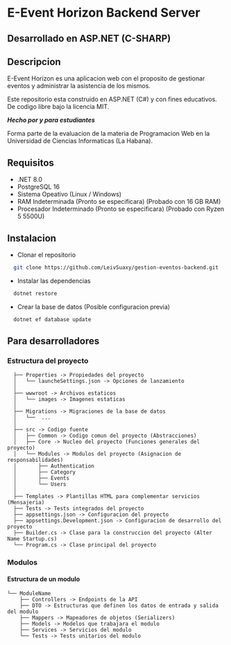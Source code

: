 # E-Event Horizon Backend Server

## Desarrollado en ASP.NET (C-SHARP)

## Descripcion
E-Event Horizon es una aplicacion web con el proposito de gestionar eventos y administrar
la asistencia de los mismos.

Este repositorio esta construido en ASP.NET (C#) y con fines educativos. De codigo libre bajo
la licencia MIT.

_**Hecho por y para estudiantes**_

Forma parte de la evaluacion de la materia de Programacion Web en la Universidad de Ciencias
Informaticas (La Habana).

## Requisitos
- .NET 8.0
- PostgreSQL 16
- Sistema Opeativo (Linux / Windows)
- RAM Indeterminada (Pronto se especificara) (Probado con 16 GB RAM)
- Procesador Indeterminado (Pronto se especificara) (Probado con Ryzen 5 5500U)

## Instalacion
- Clonar el repositorio
```bash
  git clone https://github.com/LeivSuaxy/gestion-eventos-backend.git
```

- Instalar las dependencias
```bash
  dotnet restore
```

- Crear la base de datos (Posible configuracion previa)
```bash
  dotnet ef database update
```
## Para desarrolladores

### Estructura del proyecto

```
  ├── Properties -> Propiedades del proyecto
  │   └── launcheSettings.json -> Opciones de lanzamiento
  │ 
  ├── wwwroot -> Archivos estaticos 
  │   └── images -> Imagenes estaticas
  │ 
  ├── Migrations -> Migraciones de la base de datos
  │   └──  ...
  │   
  ├── src -> Codigo fuente
  │   ├── Common -> Codigo comun del proyecto (Abstracciones)
  │   ├── Core -> Nucleo del proyecto (Funciones generales del proyecto)
  │   └── Modules -> Modulos del proyecto (Asignacion de responsabilidades)
  │       ├── Authentication
  │       ├── Category
  │       ├── Events
  │       └── Users
  │
  ├── Templates -> Plantillas HTML para complementar servicios (Mensajeria)
  ├── Tests -> Tests integrados del proyecto
  ├── appsettings.json -> Configuracion del proyecto
  ├── appsettings.Development.json -> Configuracion de desarrollo del proyecto
  ├── Builder.cs -> Clase para la construccion del proyecto (Alter Name Startup.cs)
  └── Program.cs -> Clase principal del proyecto
```

### Modulos
#### Estructura de un modulo
```
└── ModuleName
    ├── Controllers -> Endpoints de la API
    ├── DTO -> Estructuras que definen los datos de entrada y salida del modulo
    ├── Mappers -> Mapeadores de objetos (Serializers)
    ├── Models -> Modelos que trabajara el modulo
    ├── Services -> Servicios del modulo 
    └── Tests -> Tests unitarios del modulo
```